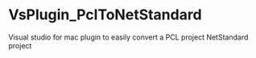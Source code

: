 # VsPlugin_PclToNetStandard
Visual studio for mac plugin to easily convert a PCL project NetStandard project
